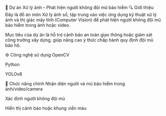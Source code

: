 📸 Dự án Xử lý ảnh – Phát hiện người không đội mũ bảo hiểm
🔍 Giới thiệu
Đây là đồ án môn Xử lý ảnh số, tập trung vào việc ứng dụng kỹ thuật xử lý ảnh và thị giác máy tính (Computer Vision) để phát hiện người không đội mũ bảo hiểm trong ảnh hoặc video.

Mục tiêu của dự án là hỗ trợ cảnh báo an toàn giao thông hoặc giám sát công trường xây dựng, giúp nâng cao ý thức chấp hành quy định đội mũ bảo hộ.

⚙️ Công nghệ sử dụng
OpenCV

Python

 YOLOv8


🎯 Chức năng chính
Nhận diện người và mũ bảo hiểm trong ảnh/video/camera

Xác định người không đội mũ

Hiển thị cảnh báo hoặc khung viền màu
